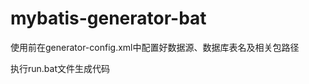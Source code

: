 # mybatis-generator-bat
使用前在generator-config.xml中配置好数据源<jdbcConnection>、数据库表名<table>及相关包路径

执行run.bat文件生成代码

